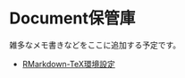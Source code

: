 # Document保管庫

雑多なメモ書きなどをここに追加する予定です。

* [RMarkdown-TeX環境設定](https://bayashi-cl.github.io/Docs/rmd_tex.html)
